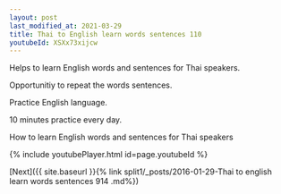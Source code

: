 ```yaml
---
layout: post
last_modified_at: 2021-03-29
title: Thai to English learn words sentences 110 
youtubeId: XSXx73xijcw
---
```

 
 
Helps to learn English words and sentences for Thai speakers.

Opportunitiy to repeat the words sentences. 

Practice English language. 
 
10 minutes practice every day. 
 
How to learn English words and sentences for Thai speakers 
 
{% include youtubePlayer.html id=page.youtubeId %}
 
 
[Next]({{ site.baseurl }}{% link  split1/_posts/2016-01-29-Thai to english learn words sentences 914 .md%})
 
